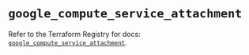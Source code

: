 # `google_compute_service_attachment`

Refer to the Terraform Registry for docs: [`google_compute_service_attachment`](https://registry.terraform.io/providers/hashicorp/google/5.35.0/docs/resources/compute_service_attachment).
